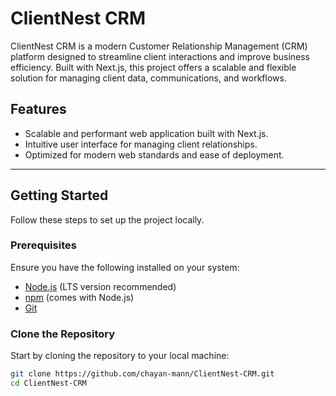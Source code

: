 # ClientNest CRM

ClientNest CRM is a modern Customer Relationship Management (CRM) platform designed to streamline client interactions and improve business efficiency. Built with Next.js, this project offers a scalable and flexible solution for managing client data, communications, and workflows.

## Features
- Scalable and performant web application built with Next.js.
- Intuitive user interface for managing client relationships.
- Optimized for modern web standards and ease of deployment.

---

## Getting Started

Follow these steps to set up the project locally.

### Prerequisites

Ensure you have the following installed on your system:
- [Node.js](https://nodejs.org/) (LTS version recommended)
- [npm](https://www.npmjs.com/) (comes with Node.js)
- [Git](https://git-scm.com/)

### Clone the Repository

Start by cloning the repository to your local machine:

```bash
git clone https://github.com/chayan-mann/ClientNest-CRM.git
cd ClientNest-CRM
